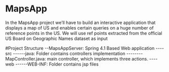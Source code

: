 # MapsApp
In the MapsApp project we’ll have to build an interactive application that displays a map of US and enables certain queries on a huge number of reference points in the US. We will use ref points extracted from the official US Board on Geographic Names dataset as input

#Project Structure
--MapsAppServer: Spring 4.1 Based Web application
----src
------java: Folder contains controllers implementation
--------MapController.java: main controller, which implements three actions.
----web
------WEB-INF: Folder contains jsp files

